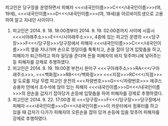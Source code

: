 피고인은 당구장을 운영하면서 피해자 <<<내국인이름>>>C<<</내국인이름>>>(여, 19세), <<<내국인이름>>>D<<</내국인이름>>>(여, 19세)을 아르바이트생으로 고용하여 알고 지내던 사이이다.
1. 피고인은 2014. 9. 18. 18:00경부터 2014. 9. 19. 02:00경까지 사이에 시흥시 <<<시아래주소>>>E<<</시아래주소>>>, 4층에 있는 피고인 운영의 <<<당구장>>>F<<</당구장>>>당구장에서 피해자 <<<내국인이름>>>C<<</내국인이름>>>의 옆을 지나가며 손으로 엉덩이를 툭툭치고, 손을 잡아 당겨 입맞춤을 하고, 피해자가 퇴근하려고 하자 일당을 준다며 돈을 피해자의 바지 뒷주머니에 넣어주는 등 피해자를 강제로 추행하였다.
2. 피고인은 2014. 9. 19. 19:00경 부천시 원미구 <<<구아래주소>>>RA<<</구아래주소>>>, <<<백화점>>>RB<<</백화점>>> <<<지점>>>RC<<</지점>>> 앞 도로를 지날 무렵 피고인 운전의 <<<차량번호>>>G<<</차량번호>>> 에쿠스 승용차 안에서 조수석에 앉아 있는 피해자 <<<내국인이름>>>D<<</내국인이름>>>의 왼손을 갑자기 잡아당겨 손등에 입맞춤을 하여 피해자를 강제로 추행하였다.
3. 피고인은 2014. 9. 22. 17:00경 위 <<<당구장>>>F<<</당구장>>>당구장에서 피해자 <<<내국인이름>>>D<<</내국인이름>>>이 카운터에서 컴퓨터를 하고 있을 때 갑자기 다가가 피해자의 오른손을 잡아 당겨 손등에 입을 맞추어 피해자를 강제로 추행하였다.
